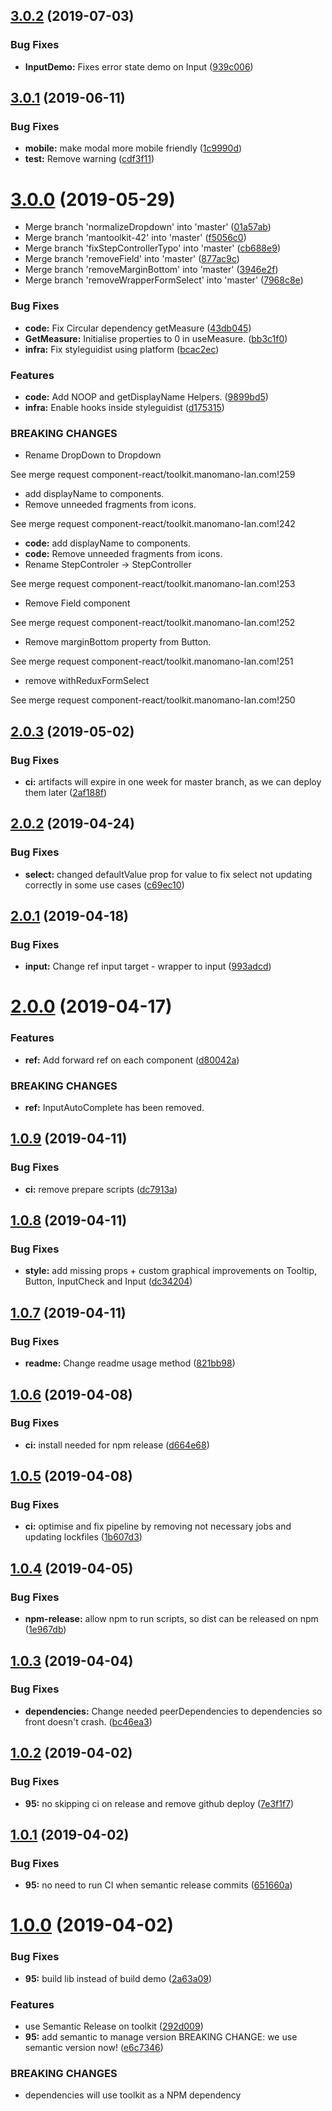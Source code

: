 ## [3.0.2](https://git.manomano.tech/component-react/toolkit.manomano-lan.com/compare/v3.0.1...v3.0.2) (2019-07-03)


### Bug Fixes

* **InputDemo:** Fixes error state demo on Input ([939c006](https://git.manomano.tech/component-react/toolkit.manomano-lan.com/commit/939c006))

## [3.0.1](https://git.manomano.tech/component-react/toolkit.manomano-lan.com/compare/v3.0.0...v3.0.1) (2019-06-11)


### Bug Fixes

* **mobile:** make modal more mobile friendly ([1c9990d](https://git.manomano.tech/component-react/toolkit.manomano-lan.com/commit/1c9990d))
* **test:** Remove warning ([cdf3f11](https://git.manomano.tech/component-react/toolkit.manomano-lan.com/commit/cdf3f11))

# [3.0.0](https://git.manomano.tech/component-react/toolkit.manomano-lan.com/compare/v2.0.3...v3.0.0) (2019-05-29)


* Merge branch 'normalizeDropdown' into 'master' ([01a57ab](https://git.manomano.tech/component-react/toolkit.manomano-lan.com/commit/01a57ab))
* Merge branch 'mantoolkit-42' into 'master' ([f5056c0](https://git.manomano.tech/component-react/toolkit.manomano-lan.com/commit/f5056c0))
* Merge branch 'fixStepControllerTypo' into 'master' ([cb688e9](https://git.manomano.tech/component-react/toolkit.manomano-lan.com/commit/cb688e9))
* Merge branch 'removeField' into 'master' ([877ac9c](https://git.manomano.tech/component-react/toolkit.manomano-lan.com/commit/877ac9c))
* Merge branch 'removeMarginBottom' into 'master' ([3946e2f](https://git.manomano.tech/component-react/toolkit.manomano-lan.com/commit/3946e2f))
* Merge branch 'removeWrapperFormSelect' into 'master' ([7968c8e](https://git.manomano.tech/component-react/toolkit.manomano-lan.com/commit/7968c8e))


### Bug Fixes

* **code:** Fix Circular dependency getMeasure ([43db045](https://git.manomano.tech/component-react/toolkit.manomano-lan.com/commit/43db045))
* **GetMeasure:** Initialise properties to 0 in useMeasure. ([bb3c1f0](https://git.manomano.tech/component-react/toolkit.manomano-lan.com/commit/bb3c1f0))
* **infra:** Fix styleguidist using platform ([bcac2ec](https://git.manomano.tech/component-react/toolkit.manomano-lan.com/commit/bcac2ec))


### Features

* **code:** Add NOOP and getDisplayName Helpers. ([9899bd5](https://git.manomano.tech/component-react/toolkit.manomano-lan.com/commit/9899bd5))
* **infra:** Enable hooks inside styleguidist ([d175315](https://git.manomano.tech/component-react/toolkit.manomano-lan.com/commit/d175315))


### BREAKING CHANGES

* Rename DropDown to Dropdown

See merge request component-react/toolkit.manomano-lan.com!259
* add displayName to components.
* Remove unneeded fragments from icons. 

See merge request component-react/toolkit.manomano-lan.com!242
* **code:** add displayName to components.
* **code:** Remove unneeded fragments from icons.
* Rename StepControler -> StepController

See merge request component-react/toolkit.manomano-lan.com!253
* Remove Field component

See merge request component-react/toolkit.manomano-lan.com!252
* Remove marginBottom property from Button.

See merge request component-react/toolkit.manomano-lan.com!251
* remove withReduxFormSelect

See merge request component-react/toolkit.manomano-lan.com!250

## [2.0.3](https://git.manomano.tech/component-react/toolkit.manomano-lan.com/compare/v2.0.2...v2.0.3) (2019-05-02)


### Bug Fixes

* **ci:** artifacts will expire in one week for master branch, as we can deploy them later ([2af188f](https://git.manomano.tech/component-react/toolkit.manomano-lan.com/commit/2af188f))

## [2.0.2](https://git.manomano.tech/component-react/toolkit.manomano-lan.com/compare/v2.0.1...v2.0.2) (2019-04-24)


### Bug Fixes

* **select:** changed defaultValue prop for value to fix select not updating correctly in some use cases ([c69ec10](https://git.manomano.tech/component-react/toolkit.manomano-lan.com/commit/c69ec10))

## [2.0.1](https://git.manomano.tech/component-react/toolkit.manomano-lan.com/compare/v2.0.0...v2.0.1) (2019-04-18)


### Bug Fixes

* **input:** Change ref input target - wrapper to input ([993adcd](https://git.manomano.tech/component-react/toolkit.manomano-lan.com/commit/993adcd))

# [2.0.0](https://git.manomano.tech/component-react/toolkit.manomano-lan.com/compare/v1.0.9...v2.0.0) (2019-04-17)


### Features

* **ref:** Add forward ref on each component ([d80042a](https://git.manomano.tech/component-react/toolkit.manomano-lan.com/commit/d80042a))


### BREAKING CHANGES

* **ref:** InputAutoComplete has been removed.

## [1.0.9](https://git.manomano.tech/component-react/toolkit.manomano-lan.com/compare/v1.0.8...v1.0.9) (2019-04-11)


### Bug Fixes

* **ci:** remove prepare scripts ([dc7913a](https://git.manomano.tech/component-react/toolkit.manomano-lan.com/commit/dc7913a))

## [1.0.8](https://git.manomano.tech/component-react/toolkit.manomano-lan.com/compare/v1.0.7...v1.0.8) (2019-04-11)


### Bug Fixes

* **style:** add missing props + custom graphical improvements on Tooltip, Button, InputCheck and Input ([dc34204](https://git.manomano.tech/component-react/toolkit.manomano-lan.com/commit/dc34204))

## [1.0.7](https://git.manomano.tech/component-react/toolkit.manomano-lan.com/compare/v1.0.6...v1.0.7) (2019-04-11)


### Bug Fixes

* **readme:** Change readme usage method ([821bb98](https://git.manomano.tech/component-react/toolkit.manomano-lan.com/commit/821bb98))

## [1.0.6](https://git.manomano.tech/component-react/toolkit.manomano-lan.com/compare/v1.0.5...v1.0.6) (2019-04-08)


### Bug Fixes

* **ci:** install needed for npm release ([d664e68](https://git.manomano.tech/component-react/toolkit.manomano-lan.com/commit/d664e68))

## [1.0.5](https://git.manomano.tech/component-react/toolkit.manomano-lan.com/compare/v1.0.4...v1.0.5) (2019-04-08)


### Bug Fixes

* **ci:** optimise and fix pipeline by removing not necessary jobs and updating lockfiles ([1b607d3](https://git.manomano.tech/component-react/toolkit.manomano-lan.com/commit/1b607d3))

## [1.0.4](https://git.manomano.tech/component-react/toolkit.manomano-lan.com/compare/v1.0.3...v1.0.4) (2019-04-05)


### Bug Fixes

* **npm-release:** allow npm to run scripts, so dist can be released on npm ([1e967db](https://git.manomano.tech/component-react/toolkit.manomano-lan.com/commit/1e967db))

## [1.0.3](https://git.manomano.tech/component-react/toolkit.manomano-lan.com/compare/v1.0.2...v1.0.3) (2019-04-04)


### Bug Fixes

* **dependencies:** Change needed peerDependencies to dependencies so front doesn't crash. ([bc46ea3](https://git.manomano.tech/component-react/toolkit.manomano-lan.com/commit/bc46ea3))

## [1.0.2](https://git.manomano.tech/component-react/toolkit.manomano-lan.com/compare/v1.0.1...v1.0.2) (2019-04-02)


### Bug Fixes

* **95:** no skipping ci on release and remove github deploy ([7e3f1f7](https://git.manomano.tech/component-react/toolkit.manomano-lan.com/commit/7e3f1f7))

## [1.0.1](https://git.manomano.tech/component-react/toolkit.manomano-lan.com/compare/v1.0.0...v1.0.1) (2019-04-02)


### Bug Fixes

* **95:** no need to run CI when semantic release commits ([651660a](https://git.manomano.tech/component-react/toolkit.manomano-lan.com/commit/651660a))

# [1.0.0](https://git.manomano.tech/component-react/toolkit.manomano-lan.com/compare/v0.4.0...v1.0.0) (2019-04-02)


### Bug Fixes

* **95:** build lib instead of build demo ([2a63a09](https://git.manomano.tech/component-react/toolkit.manomano-lan.com/commit/2a63a09))


### Features

* use Semantic Release on toolkit ([292d009](https://git.manomano.tech/component-react/toolkit.manomano-lan.com/commit/292d009))
* **95:** add semantic to manage version BREAKING CHANGE: we use semantic version now! ([e6c7346](https://git.manomano.tech/component-react/toolkit.manomano-lan.com/commit/e6c7346))


### BREAKING CHANGES

* dependencies will use toolkit as a NPM dependency
